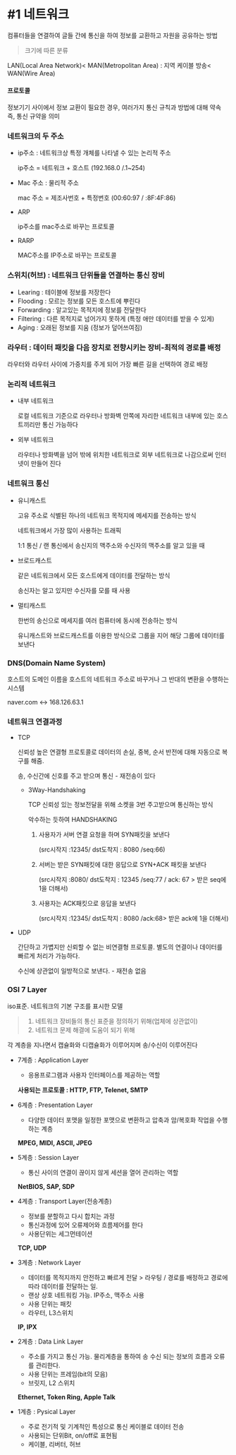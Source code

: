 # #1 네트워크 

컴퓨터들을 연결하여 글들 간에 통신을 하여 정보를 교환하고 자원을 공유하는 방법

> 크기에 따른 분류

LAN(Local Area Network)< MAN(Metropolitan Area) : 지역 케이블 방송< WAN(Wire Area)

#### 프로토콜

정보기기 사이에서 정보 교환이 필요한 경우, 여러가지 통신 규칙과 방법에 대해 약속 즉, 통신 규약을 의미

### 네트워크의 두 주소

- ip주소 : 네트워크상 특정 개체를 나타낼 수 있는 논리적 주소

  ip주소 = 네트워크 + 호스트 (192.168.0 /.1~254)

- Mac 주소 : 물리적 주소

  mac 주소 = 제조사번호 + 특정번호 (00:60:97 / :8F:4F:86)

- ARP

  ip주소를 mac주소로 바꾸는 프로토콜

- RARP

  MAC주소를 IP주소로 바꾸는 프로토콜



### 스위치(허브) : 네트워크 단위들을 연결하는 통신 장비

- Learing : 테이블에 정보를 저장한다
- Flooding : 모르는 정보를 모든 호스트에 뿌린다
- Forwarding : 알고있는 목적지에 정보를 전달한다
- Filtering : 다른 목적지로 넘어가지 못하게 (특정 애만 데이터를 받을 수 있게)
- Aging : 오래된 정보를 지움 (정보가 덮어쓰여짐)



### 라우터 : 데이터 패킷을 다음 장치로 전향시키는 장비-최적의 경로를 배정

라우터와 라우터 사이에 가중치를 주게 되어 가장 빠른 길을 선택하여 경로 배정



### 논리적 네트워크

- 내부 네트워크

  로컬 네트워크 기준으로 라우터나 방화벽 안쪽에 자리한 네트워크 내부에 있는 호스트끼리만 통신 가능하다

- 외부 네트워크

  라우터나 방화벽을 넘어 밖에 위치한 네트워크로 외부 네트워크로 나감으로써 인터넷이 만들어 진다

### 네트워크 통신

- 유니캐스트

  고유 주소로 식별된 하나의 네트워크 목적지에 메세지를 전송하는 방식

  네트워크에서 가장 많이 사용하는 트래픽

  1:1 통신 / 랜 통신에서 송신지의 맥주소와 수신자의 맥주소를 알고 있을 때

- 브로드캐스트

  같은 네트워크에서 모든 호스트에게 데이터를 전달하는 방식

  송신자는 알고 있지만 수신자를 모를 때 사용

- 멀티캐스트

  한번의 송신으로 메세지를 여러 컴퓨터에 동시에 전송하는 방식

  유니캐스트와 브로드캐스트를 이용한 방식으로 그룹을 지어 해당 그룹에 데이터를 보낸다

### DNS(Domain Name System)

호스트의 도메인 이름을 호스트의 네트워크 주소로 바꾸거나 그 반대의 변환을 수행하는 시스템

naver.com <-> 168.126.63.1



### 네트워크 연결과정

- TCP

  신뢰성 높은 연결형 프로토콜로 데이터의 손실, 중복, 순서 반전에 대해 자동으로 복구를 해줌.

  송, 수신간에 신호를 주고 받으며 통신 - 재전송이 있다

  - 3Way-Handshaking

    TCP 신뢰성 있는 정보전달을 위해 소켓을 3번 주고받으며 통신하는 방식

    악수하는 듯하여 HANDSHAKING 

    1. 사용자가 서버 연결 요청을 하며 SYN패킷을 보낸다

       (src시작지 :12345/ dst도착지 : 8080 /seq:66)

    2. 서버는 받은 SYN패킷에 대한 응답으로 SYN+ACK 패킷을 보낸다

       (src시작지 :8080/ dst도착지 : 12345 /seq:77 / ack: 67 > 받은 seq에 1을 더해서)

    3. 사용자는 ACK패킷으로 응답을 보낸다

       (src시작지 :12345/ dst도착지 : 8080 /ack:68> 받은 ack에 1을 더해서)

- UDP

  간단하고 가볍지만 신뢰할 수 없는 비연결형 프로토콜. 별도의 연결이나 데이터를 빠르게 처리가 가능하다. 

  수신에 상관없이 일방적으로 보낸다. - 재전송 없음



### OSI 7 Layer

iso표준. 네트워크의 기본 구조를 표시한 모델

>1. 네트워크 장비들의 통신 표준을 정의하기 위해(업체에 상관없이)
>2. 네트워크 문제 해결에 도움이 되기 위해

각 계층을 지나면서 캡슐화와 디캡슐화가 이루어지며 송/수신이 이루어진다

- 7계층 : Application Layer

  - 응용프로그램과 사용자 인터페이스를 제공하는 역할

  **사용되는 프로토콜 : HTTP, FTP, Telenet, SMTP**

- 6계층 : Presentation Layer

  - 다양한 데이터 포맷을 일정한 포맷으로 변환하고 압축과 암/복호화 작업을 수행하는 계층

  **MPEG, MIDI, ASCII, JPEG**

- 5계층 : Session Layer

  - 통신 사이의 연결이 끊이지 않게 세션을 열어 관리하는 역할

  **NetBIOS, SAP, SDP**

- 4계층 : Transport Layer(전송계층)

  - 정보를 분할하고 다시 합치는 과정
  - 통신과정에 있어 오류제어와 흐름제어를 한다
  - 사용단위는 세그먼테이션

  **TCP, UDP**

- 3계층 : Network Layer

  - 데이터를 목적지까지 안전하고 빠르게 전달 > 라우팅 /  경로를 배정하고 경로에 따라 데이터를 전달하는 일.
  - 랜상 상호 네트워킹 가능. IP주소, 맥주소 사용
  - 사용 단위는 패킷
  - 라우터, L3스위치

  **IP, IPX**

- 2계층 : Data Link Layer

  - 주소를 가지고 통신 가능. 물리계층을 통하여 송 수신 되는 정보의 흐름과 오류를 관리한다. 
  - 사용 단위는 프레임(bit의 모음)
  - 브릿지, L2 스위치

  **Ethernet, Token Ring, Apple Talk**

- 1계층 : Pysical Layer

  - 주로 전기적 및 기계적인 특성으로 통신 케이블로 데이터 전송 
  - 사용되는 단위Bit, on/off로 표현됨
  - 케이블, 리버터, 허브

